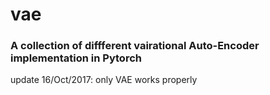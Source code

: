 # vae
### A collection of diffferent vairational Auto-Encoder implementation in Pytorch

update 16/Oct/2017: only VAE works properly
